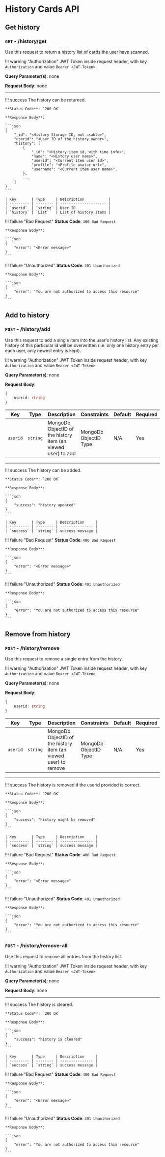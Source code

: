 # History Cards API

## Get history

### `GET` - /history/get

Use this request to return a history list of cards the user have scanned.

!!! warning "Authorization"
    JWT Token inside request header, with key `Authorization` and value `Bearer <JWT-Token>`


**Query Parameter(s)**: none


**Request Body**: none


---

!!! success
    The history can be returned.

    **Status Code**: `200 OK`

    **Response Body**:

    ```json
    {
        "_id": "<History Storage ID, not usable>",
        "userid": "<User ID of the history owner>",
        "history": [
            {
                "_id": "<History item id, with time info>",
                "name": "<History user name>",
                "userid": "<Current item user id>",
                "profile": "<Profile avatar url>",
                "username": "<Current item user name>",
            },
            ...
        ]
    }
    ```

    | Key       | Type     | Description           |
    | --------- | -------- | --------------------- |
    | `userid`  | `string` | User ID               |
    | `history` | `List`   | List of history items |


!!! failure "Bad Request"
    **Status Code**: `400 Bad Request`

    **Response Body**:

    ```json
    {
        "error": "<Error message>"
    }
    ```

!!! failure "Unauthorized"
    **Status Code**: `401 Unauthorized`

    **Response Body**:

    ```json
    {
        "error": "You are not authorized to access this resource"
    }
    ```









## Add to history

### `POST` - /history/add

Use this request to add a single item into the user's history list. Any existing history of this particular
 id will be overwritten (i.e. only one history entry per each user, only newest entry is kept).

!!! warning "Authorization"
    JWT Token inside request header, with key `Authorization` and value `Bearer <JWT-Token>`


**Query Parameter(s)**: none


**Request Body**: 

```typescript
{
    userid: string
}
```

| Key      | Type     | Description                                                  | Constraints           | Default | Required |
| -------- | -------- | ------------------------------------------------------------ | --------------------- | ------- | -------- |
| `userid` | `string` | MongoDb ObjectID of the history item (an viewed user) to add | MongoDb ObjectID Type | N/A     | Yes      |


---

!!! success
    The history can be added.

    **Status Code**: `200 OK`

    **Response Body**:

    ```json
    {
        "success": "history updated"
    }
    ```

    | Key       | Type     | Description     |
    | --------- | -------- | --------------- |
    | `success` | `string` | success message |



!!! failure "Bad Request"
    **Status Code**: `400 Bad Request`

    **Response Body**:

    ```json
    {
        "error": "<Error message>"
    }
    ```

!!! failure "Unauthorized"
    **Status Code**: `401 Unauthorized`

    **Response Body**:

    ```json
    {
        "error": "You are not authorized to access this resource"
    }
    ```






## Remove from history

### `POST` - /history/remove

Use this request to remove a single entry from the history.

!!! warning "Authorization"
    JWT Token inside request header, with key `Authorization` and value `Bearer <JWT-Token>`


**Query Parameter(s)**: none


**Request Body**: 

```typescript
{
    userid: string
}
```

| Key      | Type     | Description                                                     | Constraints           | Default | Required |
| -------- | -------- | --------------------------------------------------------------- | --------------------- | ------- | -------- |
| `userid` | `string` | MongoDb ObjectID of the history item (an viewed user) to remove | MongoDb ObjectID Type | N/A     | Yes      |


---

!!! success
    The history is removed if the userid provided is correct.

    **Status Code**: `200 OK`

    **Response Body**:

    ```json
    {
        "success": "history might be removed"
    }
    ```

    | Key       | Type     | Description     |
    | --------- | -------- | --------------- |
    | `success` | `string` | success message |



!!! failure "Bad Request"
    **Status Code**: `400 Bad Request`

    **Response Body**:

    ```json
    {
        "error": "<Error message>"
    }
    ```

!!! failure "Unauthorized"
    **Status Code**: `401 Unauthorized`

    **Response Body**:

    ```json
    {
        "error": "You are not authorized to access this resource"
    }
    ```




### `POST` - /history/remove-all

Use this request to remove all entries from the history list.

!!! warning "Authorization"
    JWT Token inside request header, with key `Authorization` and value `Bearer <JWT-Token>`


**Query Parameter(s)**: none


**Request Body**: none

---

!!! success
    The history is cleared.

    **Status Code**: `200 OK`

    **Response Body**:

    ```json
    {
        "success": "history is cleared"
    }
    ```

    | Key       | Type     | Description     |
    | --------- | -------- | --------------- |
    | `success` | `string` | success message |



!!! failure "Bad Request"
    **Status Code**: `400 Bad Request`

    **Response Body**:

    ```json
    {
        "error": "<Error message>"
    }
    ```

!!! failure "Unauthorized"
    **Status Code**: `401 Unauthorized`

    **Response Body**:

    ```json
    {
        "error": "You are not authorized to access this resource"
    }
    ```